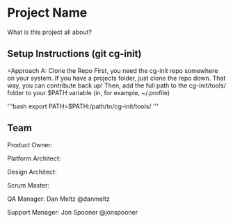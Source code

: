 Project Name
=============
What is this project all about?

Setup Instructions (git cg-init)
--------------------------------
=Approach A: Clone the Repo
First, you need the cg-init repo somewhere on your system. If you have a projects folder, just clone the repo down. That way, you can contribute back up! 
Then, add the full path to the cg-init/tools/ folder to your $PATH variable (in, for example, ~/.profile)

'''bash
export PATH=$PATH:/path/to/cg-init/tools/
'''





Team
----
Product Owner: 

Platform Architect:

Design Architect:

Scrum Master:

QA Manager: Dan Meltz @danmeltz

Support Manager: Jon Spooner @jonspooner

